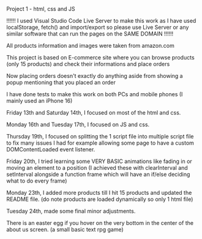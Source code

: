 Project 1 - html, css and JS

!!!!!! I used Visual Studio Code Live Server to make this work as I have used localStorage, fetch() and import/export so please use Live Server or any similar software that can run the pages on the SAME DOMAIN !!!!!!


All products information and images were taken from amazon.com

This project is based on E-commerce site where you can browse products (only 15 products) and check their informations and place orders

Now placing orders doesn't exactly do anything aside from showing a popup mentioning that you placed an order

I have done tests to make this work on both PCs and mobile phones (I mainly used an iPhone 16)

Friday 13th and Saturday 14th, I focused on most of the html and css.

Monday 16th and Tuesday 17th, I focused on JS and css.

Thursday 19th, I focused on splitting the 1 script file into multiple script file to fix many issues I had for example allowing some page to have a custom DOMContentLoaded event listener.

Friday 20th, I tried learning some VERY BASIC animations like fading in or moving an element to a position (I achieved these with clearInterval and setInterval alongside a function frame which will have an if/else deciding what to do every frame)

Monday 23th, I added more products till I hit 15 products and updated the README file. (do note products are loaded dynamically so only 1 html file)

Tuesday 24th, made some final minor adjustments.

There is an easter egg if you hover on the very bottom in the center of the about us screen. (a small basic text rpg game)
